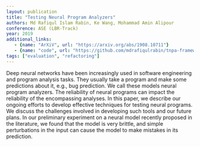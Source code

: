 ```yaml
---
layout: publication
title: "Testing Neural Program Analyzers"
authors: Md Rafiqul Islam Rabin, Ke Wang, Mohammad Amin Alipour
conference: ASE (LBR-Track)
year: 2019
additional_links:
   - {name: "ArXiV", url: "https://arxiv.org/abs/1908.10711"}
   - {name: "code", url: "https://github.com/mdrafiqulrabin/tnpa-framework"}
tags: ["evaluation", "refactoring"]
---
```

Deep neural networks have been increasingly used in software engineering and program analysis tasks. They usually take a program and make some predictions about it, e.g., bug prediction. We call these models neural program analyzers. The reliability of neural programs can impact the reliability of the encompassing analyses. In this paper, we describe our ongoing efforts to develop effective techniques for testing neural programs. We discuss the challenges involved in developing such tools and our future plans. In our preliminary experiment on a neural model recently proposed in the literature, we found that the model is very brittle, and simple perturbations in the input can cause the model to make mistakes in its prediction.
